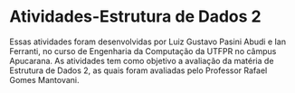 # Atividades-Estrutura de Dados 2
Essas atividades foram desenvolvidas por Luiz Gustavo Pasini Abudi e Ian Ferranti, no curso de Engenharia da Computação da UTFPR no câmpus Apucarana. 
As atividades tem como objetivo a avaliação da matéria de Estrutura de Dados 2, as quais foram avaliadas pelo Professor Rafael Gomes Mantovani.
